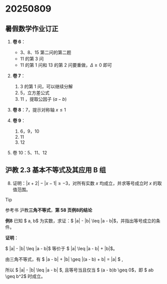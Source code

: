# 20250809

## 暑假数学作业订正

1. **卷 6**：
   - 3、8、15 第二问的第二题
   - 11 的第 3 问
   - 11 的第 1 问和 13 的第 2 问要重做，$\Delta \geq 0$ 即可
2. **卷 7**：
   1. 3 的第 1 问，可以继续分解
   2. 5，立方差公式
   3. 11 ，提取公因子 $(a-b)$

3. **卷 8**：7，提示对称轴 $x \leq 1$ 
4. **卷 9**：
   1. 6，9，10
   2. 11
   3. 12

5. 卷 10：5、11、12



































## 沪教 2.3 基本不等式及其应用 B 组

8. 证明：$|x+2|-|x-1|\geq-3$，对所有实数 $x$ 均成立，并求等号成立时 $x$ 的取值范围。

> [!TIP]
>
> 参考书 沪教**三角不等式**，**第 58 页例8的结论**


**例8** 已知 $ a, b$ 为实数，求证：$ |a| - |b| \leq |a - b|$，并指出等号成立的条件。

**证明**：

$ |a| - |b| \leq |a - b|$ 等价于 $ |a| \leq |a - b| + |b|$。

由三角不等式，有 $ |a - b| + |b| \geq |(a - b) + b| = |a| $ , 

所以  $ |a| - |b| \leq |a - b| $, 且等号当且仅当 $ (a - b)b \geq 0$，即 $ ab \geq b^2$ 时成立。








